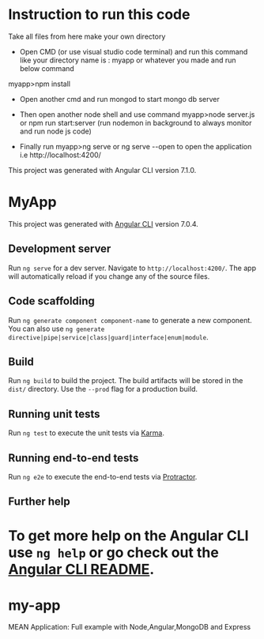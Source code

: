 # Instruction to run this code

Take all files from here make your own directory

- Open CMD (or use visual studio code terminal) and run this command like your directory name is : myapp or whatever you made and run below command

myapp>npm install

- Open another cmd and run mongod to start mongo db server

- Then open another node shell and use command myapp>node server.js or npm run start:server (run nodemon in background to always monitor and run node js code)

- Finally run myapp>ng serve or ng serve --open to open the application i.e http://localhost:4200/

This project was generated with Angular CLI version 7.1.0.

# MyApp

This project was generated with [Angular CLI](https://github.com/angular/angular-cli) version 7.0.4.

## Development server

Run `ng serve` for a dev server. Navigate to `http://localhost:4200/`. The app will automatically reload if you change any of the source files.

## Code scaffolding

Run `ng generate component component-name` to generate a new component. You can also use `ng generate directive|pipe|service|class|guard|interface|enum|module`.

## Build

Run `ng build` to build the project. The build artifacts will be stored in the `dist/` directory. Use the `--prod` flag for a production build.

## Running unit tests

Run `ng test` to execute the unit tests via [Karma](https://karma-runner.github.io).

## Running end-to-end tests

Run `ng e2e` to execute the end-to-end tests via [Protractor](http://www.protractortest.org/).

## Further help

To get more help on the Angular CLI use `ng help` or go check out the [Angular CLI README](https://github.com/angular/angular-cli/blob/master/README.md).
=======
# my-app
MEAN Application:
Full example with Node,Angular,MongoDB and Express
